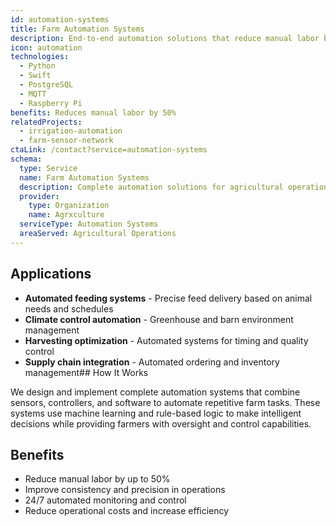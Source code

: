 ```yaml
---
id: automation-systems
title: Farm Automation Systems
description: End-to-end automation solutions that reduce manual labor by 50% while maintaining precise control over critical farming operations.
icon: automation
technologies:
  - Python
  - Swift
  - PostgreSQL
  - MQTT
  - Raspberry Pi
benefits: Reduces manual labor by 50%
relatedProjects:
  - irrigation-automation
  - farm-sensor-network
ctaLink: /contact?service=automation-systems
schema:
  type: Service
  name: Farm Automation Systems
  description: Complete automation solutions for agricultural operations
  provider:
    type: Organization
    name: Agrxculture
  serviceType: Automation Systems
  areaServed: Agricultural Operations
---
```


## Applications

- **Automated feeding systems** - Precise feed delivery based on animal needs and schedules
- **Climate control automation** - Greenhouse and barn environment management
- **Harvesting optimization** - Automated systems for timing and quality control
- **Supply chain integration** - Automated ordering and inventory management## How It Works

We design and implement complete automation systems that combine sensors, controllers, and software to automate repetitive farm tasks. These systems use machine learning and rule-based logic to make intelligent decisions while providing farmers with oversight and control capabilities.

## Benefits

- Reduce manual labor by up to 50%
- Improve consistency and precision in operations
- 24/7 automated monitoring and control
- Reduce operational costs and increase efficiency
